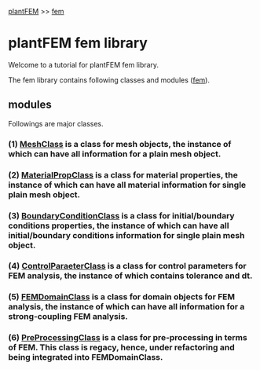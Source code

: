 [plantFEM](https://kazulagi.github.io/plantfem.github.io) >> [fem](https://kazulagi.github.io/plantfem.github.io/Tutorial_fem.html)


# plantFEM fem library

Welcome to a tutorial for plantFEM fem library.

The fem library contains following classes and modules ([fem](https://github.com/kazulagi/plantfem/tree/master/src/fem/fem.f90)).

## modules

Followings are major classes.


### (1) [MeshClass](https://github.com/kazulagi/plantfem/tree/master/src/MeshClass/MeshClass.f90) is a class for mesh objects, the instance of which can have all information for a plain mesh object.

### (2) [MaterialPropClass](https://github.com/kazulagi/plantfem/tree/master/src/MaterialPropClass/MaterialPropClass.f90) is a class for material properties, the instance of which can have all material information for single plain mesh object.

### (3) [BoundaryConditionClass](https://github.com/kazulagi/plantfem/tree/master/src/BoundaryConditionClass/BoundaryConditionClass.f90) is a class for initial/boundary conditions properties, the instance of which can have all initial/boundary conditions information for single plain mesh object.

### (4) [ControlParaeterClass](https://github.com/kazulagi/plantfem/tree/master/src/MeshClass/MeshClass.f90) is a class for control parameters for FEM analysis, the instance of which contains tolerance and dt.

### (5) [FEMDomainClass](https://github.com/kazulagi/plantfem/tree/master/src/FEMDomainClass/FEMDomainClass.f90) is a class for domain objects for FEM analysis, the instance of which can have all information for a strong-coupling FEM analysis.

### (6) [PreProcessingClass](https://github.com/kazulagi/plantfem/tree/master/src/PreProcessingClass/PreProcessingClass.f90) is a class for pre-processing in terms of FEM. This class is regacy, hence, under refactoring and being integrated into FEMDomainClass.

<!--
```fortran

program main

end program main

```



If the script is named as "server.f90" and located in the root repository of the plantfem, the script is executable by this command.

```shellscript

./plantfem run

```


The result of the script is,

```shellscript


```

These are minor classes.

[StrainClass](https://github.com/kazulagi/plantfem/tree/master/src/StrainClass/StrainClass.f90)
[StressClass](https://github.com/kazulagi/plantfem/tree/master/src/StressClass/StressClass.f90)
[ConstitutiveModelClass](https://github.com/kazulagi/plantfem/tree/master/src/ConstitutiveModelClass/ConstitutiveModelClass.f90)
[FEMIfaceClass](https://github.com/kazulagi/plantfem/tree/master/src/FEMIfaceClass/FEMIfaceClass.f90)
[PostProcessingClass](https://github.com/kazulagi/plantfem/tree/master/src/PostProcessingClass/PostProcessingClass.f90)

-->